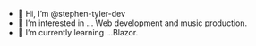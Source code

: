 - 👋 Hi, I’m @stephen-tyler-dev
- 👀 I’m interested in ... Web development and music production.
- 🌱 I’m currently learning ...Blazor.

<!---
stephen-tyler-dev/stephen-tyler-dev is where all my latest works will be located.
--->
